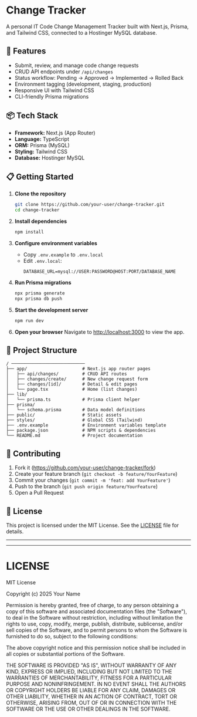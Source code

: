 # Change Tracker

A personal IT Code Change Management Tracker built with Next.js, Prisma, and Tailwind CSS, connected to a Hostinger MySQL database.

## 🚀 Features

- Submit, review, and manage code change requests
- CRUD API endpoints under `/api/changes`
- Status workflow: Pending → Approved → Implemented → Rolled Back
- Environment tagging (development, staging, production)
- Responsive UI with Tailwind CSS
- CLI-friendly Prisma migrations

## 📦 Tech Stack

- **Framework:** Next.js (App Router)
- **Language:** TypeScript
- **ORM:** Prisma (MySQL)
- **Styling:** Tailwind CSS
- **Database:** Hostinger MySQL

## 📋 Getting Started

1. **Clone the repository**
   ```bash
   git clone https://github.com/your-user/change-tracker.git
   cd change-tracker
   ```

2. **Install dependencies**
   ```bash
   npm install
   ```

3. **Configure environment variables**
   - Copy `.env.example` to `.env.local`
   - Edit `.env.local`:
     ```env
     DATABASE_URL=mysql://USER:PASSWORD@HOST:PORT/DATABASE_NAME
     ```

4. **Run Prisma migrations**
   ```bash
   npx prisma generate
   npx prisma db push
   ```

5. **Start the development server**
   ```bash
   npm run dev
   ```

6. **Open your browser**
   Navigate to [http://localhost:3000](http://localhost:3000) to view the app.

## 📂 Project Structure

```
/ ────────────────────────────
├── app/                     # Next.js app router pages
│   ├── api/changes/         # CRUD API routes
│   ├── changes/create/      # New change request form
│   ├── changes/[id]/        # Detail & edit pages
│   └── page.tsx             # Home (list changes)
├── lib/
│   └── prisma.ts            # Prisma client helper
├── prisma/
│   └── schema.prisma        # Data model definitions
├── public/                  # Static assets
├── styles/                  # Global CSS (Tailwind)
├── .env.example             # Environment variables template
├── package.json             # NPM scripts & dependencies
└── README.md                # Project documentation
```

## 🤝 Contributing

1. Fork it (<https://github.com/your-user/change-tracker/fork>)
2. Create your feature branch (`git checkout -b feature/YourFeature`)
3. Commit your changes (`git commit -m 'feat: add YourFeature'`)
4. Push to the branch (`git push origin feature/YourFeature`)
5. Open a Pull Request

## 📄 License

This project is licensed under the MIT License. See the [LICENSE](./LICENSE) file for details.

---


---

# LICENSE

MIT License

Copyright (c) 2025 Your Name

Permission is hereby granted, free of charge, to any person obtaining a copy
of this software and associated documentation files (the "Software"), to deal
in the Software without restriction, including without limitation the rights
to use, copy, modify, merge, publish, distribute, sublicense, and/or sell
copies of the Software, and to permit persons to whom the Software is
furnished to do so, subject to the following conditions:

The above copyright notice and this permission notice shall be included in all
copies or substantial portions of the Software.

THE SOFTWARE IS PROVIDED "AS IS", WITHOUT WARRANTY OF ANY KIND, EXPRESS OR
IMPLIED, INCLUDING BUT NOT LIMITED TO THE WARRANTIES OF MERCHANTABILITY,
FITNESS FOR A PARTICULAR PURPOSE AND NONINFRINGEMENT. IN NO EVENT SHALL THE
AUTHORS OR COPYRIGHT HOLDERS BE LIABLE FOR ANY CLAIM, DAMAGES OR OTHER
LIABILITY, WHETHER IN AN ACTION OF CONTRACT, TORT OR OTHERWISE, ARISING FROM,
OUT OF OR IN CONNECTION WITH THE SOFTWARE OR THE USE OR OTHER DEALINGS IN THE
SOFTWARE.
